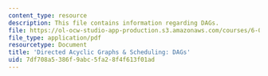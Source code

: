 ```yaml
---
content_type: resource
description: This file contains information regarding DAGs.
file: https://ol-ocw-studio-app-production.s3.amazonaws.com/courses/6-042j-mathematics-for-computer-science-spring-2015/7df708a5386f9abc5fa28f4f613f01ad_MIT6_042JS15_DAGs.pdf
file_type: application/pdf
resourcetype: Document
title: 'Directed Acyclic Graphs & Scheduling: DAGs'
uid: 7df708a5-386f-9abc-5fa2-8f4f613f01ad
---
```

